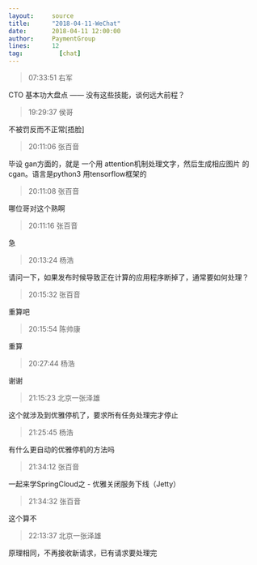 ```yaml
---
layout:     source 
title:      "2018-04-11-WeChat"
date:       2018-04-11 12:00:00
author:     PaymentGroup
lines:      12 
tag:		  [chat]
---
```

> 07:33:51  右军  
   
CTO 基本功大盘点 —— 没有这些技能，谈何远大前程？  
   
> 19:29:37  侯哥  
   
不被罚反而不正常[捂脸]  
   
> 20:11:06  张百音  
   
毕设 gan方面的，就是 一个用 attention机制处理文字，然后生成相应图片 的cgan。语言是python3 用tensorflow框架的  
   
> 20:11:08  张百音  
   
哪位哥对这个熟啊  
   
> 20:11:16  张百音  
   
急  
   
> 20:13:24  杨浩  
   
请问一下，如果发布时候导致正在计算的应用程序断掉了，通常要如何处理？  
   
> 20:15:32  张百音  
   
重算吧  
   
> 20:15:54  陈帅康  
   
重算  
   
> 20:27:44  杨浩  
   
谢谢  
   
> 21:15:23  北京一张泽雄  
   
这个就涉及到优雅停机了，要求所有任务处理完才停止  
   
> 21:25:45  杨浩  
   
有什么更自动的优雅停机的方法吗  
   
> 21:34:12  张百音  
   
一起来学SpringCloud之 - 优雅关闭服务下线（Jetty）  
   
> 21:34:32  张百音  
   
这个算不  
   
> 22:13:37  北京一张泽雄  
   
原理相同，不再接收新请求，已有请求要处理完  
   
